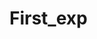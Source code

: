 # First_exp

<!-- 처음에 시작할 때
git clone 

git clone "https://github.com/parkhg96/First_exp.git"

코드 작성 (업데이트 완료)

git add "파일 이름" (저장된 큰 파일 이름으로 하면 알아서 자동으로 바뀐거만 업데이트 됨)

git commit -m "어떤게 바뀌었는지에 대한 코멘트 남겨주기"

git push




>